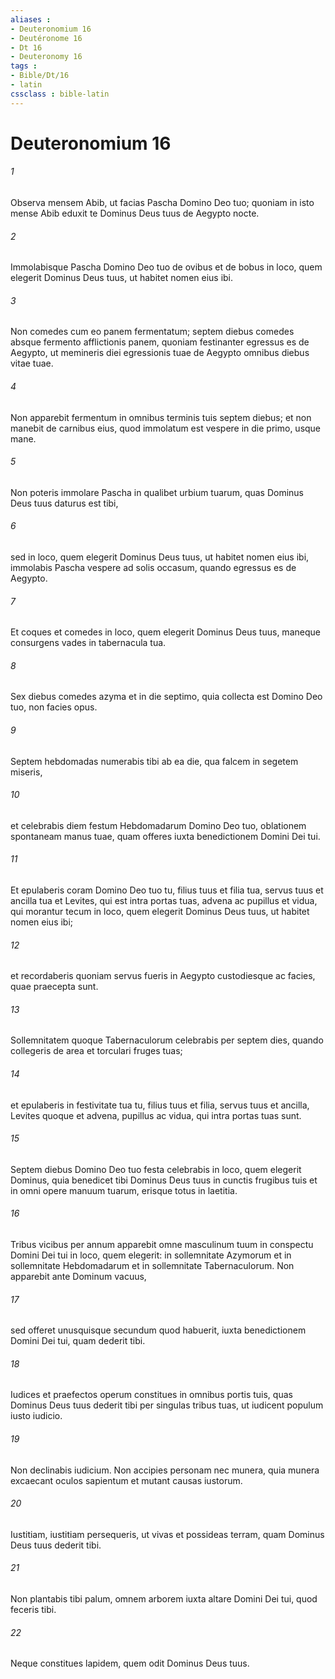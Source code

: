 ```yaml
---
aliases : 
- Deuteronomium 16
- Deutéronome 16
- Dt 16
- Deuteronomy 16
tags : 
- Bible/Dt/16
- latin
cssclass : bible-latin
---
```


# Deuteronomium 16

###### 1
Observa mensem Abib, ut facias Pascha Domino Deo tuo; quoniam in isto mense Abib eduxit te Dominus Deus tuus de Aegypto nocte. 
###### 2
Immolabisque Pascha Domino Deo tuo de ovibus et de bobus in loco, quem elegerit Dominus Deus tuus, ut habitet nomen eius ibi. 
###### 3
Non comedes cum eo panem fermentatum; septem diebus comedes absque fermento afflictionis panem, quoniam festinanter egressus es de Aegypto, ut memineris diei egressionis tuae de Aegypto omnibus diebus vitae tuae. 
###### 4
Non apparebit fermentum in omnibus terminis tuis septem diebus; et non manebit de carnibus eius, quod immolatum est vespere in die primo, usque mane. 
###### 5
Non poteris immolare Pascha in qualibet urbium tuarum, quas Dominus Deus tuus daturus est tibi, 
###### 6
sed in loco, quem elegerit Dominus Deus tuus, ut habitet nomen eius ibi, immolabis Pascha vespere ad solis occasum, quando egressus es de Aegypto. 
###### 7
Et coques et comedes in loco, quem elegerit Dominus Deus tuus, maneque consurgens vades in tabernacula tua. 
###### 8
Sex diebus comedes azyma et in die septimo, quia collecta est Domino Deo tuo, non facies opus.
###### 9
Septem hebdomadas numerabis tibi ab ea die, qua falcem in segetem miseris, 
###### 10
et celebrabis diem festum Hebdomadarum Domino Deo tuo, oblationem spontaneam manus tuae, quam offeres iuxta benedictionem Domini Dei tui. 
###### 11
Et epulaberis coram Domino Deo tuo tu, filius tuus et filia tua, servus tuus et ancilla tua et Levites, qui est intra portas tuas, advena ac pupillus et vidua, qui morantur tecum in loco, quem elegerit Dominus Deus tuus, ut habitet nomen eius ibi; 
###### 12
et recordaberis quoniam servus fueris in Aegypto custodiesque ac facies, quae praecepta sunt.
###### 13
Sollemnitatem quoque Tabernaculorum celebrabis per septem dies, quando collegeris de area et torculari fruges tuas; 
###### 14
et epulaberis in festivitate tua tu, filius tuus et filia, servus tuus et ancilla, Levites quoque et advena, pupillus ac vidua, qui intra portas tuas sunt. 
###### 15
Septem diebus Domino Deo tuo festa celebrabis in loco, quem elegerit Dominus, quia benedicet tibi Dominus Deus tuus in cunctis frugibus tuis et in omni opere manuum tuarum, erisque totus in laetitia.
###### 16
Tribus vicibus per annum apparebit omne masculinum tuum in conspectu Domini Dei tui in loco, quem elegerit: in sollemnitate Azymorum et in sollemnitate Hebdomadarum et in sollemnitate Tabernaculorum. Non apparebit ante Dominum vacuus, 
###### 17
sed offeret unusquisque secundum quod habuerit, iuxta benedictionem Domini Dei tui, quam dederit tibi.
###### 18
Iudices et praefectos operum constitues in omnibus portis tuis, quas Dominus Deus tuus dederit tibi per singulas tribus tuas, ut iudicent populum iusto iudicio. 
###### 19
Non declinabis iudicium. Non accipies personam nec munera, quia munera excaecant oculos sapientum et mutant causas iustorum. 
###### 20
Iustitiam, iustitiam persequeris, ut vivas et possideas terram, quam Dominus Deus tuus dederit tibi.
###### 21
Non plantabis tibi palum, omnem arborem iuxta altare Domini Dei tui, quod feceris tibi. 
###### 22
Neque constitues lapidem, quem odit Dominus Deus tuus.
